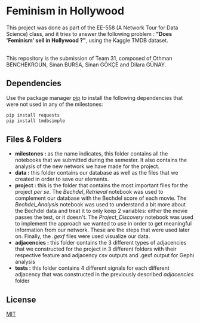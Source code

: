 # Feminism in Hollywood

This project was done as part of the EE-558 (A Network Tour for Data Science) class, and it tries to answer the following problem : <b>"Does 'Feminism' sell in Hollywood ?"</b>, using the Kaggle TMDB dataset.<br><br>

This repository is the submission of Team 31, composed of Othman BENCHEKROUN, Sinan BURSA, Sinan GÖKÇE and Dilara GÜNAY.

## Dependencies

Use the package manager [pip](https://pip.pypa.io/en/stable/) to install the following dependencies that were not used in any of the milestones:

```bash
pip install requests
pip install tmdbsimple
```

## Files & Folders

- <b>milestones :</b> as the name indicates, this folder contains all the notebooks that we submitted during the semester. It also contains the analysis of the new network we have made for the project.
- <b>data :</b> this folder contains our database as well as the files that we created in order to save our elements.
- <b>project :</b> this is the folder that contains the most important files for the project <i>per se</i>. The <i>Bechdel_Retrieval</i> notebook was used to complement our database with the Bechdel score of each movie. The <i>Bechdel_Analysis</i> notebook was used to understand a bit more about the Bechdel data and treat it to only keep 2 variables: either the movie passes the test, or it doesn't. The <i>Project_Discovery</i> notebook was used to implement the approach we wanted to use in order to get meaningful information from our network. These are the steps that were used later on. Finally, the <i>.gexf</i> files were used visualize our data.
- <b>adjacencies :</b> this folder contains the 3 different types of adjacencies that we constructed for the project in 3 different folders with their respective feature and adjacency csv outputs and .gexf output for Gephi analysis
- <b>tests :</b> this folder contains 4 different signals for each different adjacency that was constructed in the previously described <i>adjacencies</i> folder

## License
[MIT](https://choosealicense.com/licenses/mit/)
